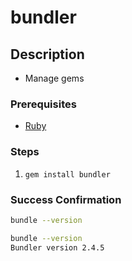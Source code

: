 # bundler

## Description

- Manage gems

### Prerequisites

- [Ruby](ruby.md)

### Steps

1. `gem install bundler`

### Success Confirmation

```sh
bundle --version
```

```sh
bundle --version
Bundler version 2.4.5
```


